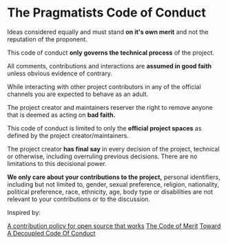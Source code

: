 # The Pragmatists Code of Conduct

Ideas considered equally and must stand **on it's own merit** and not the reputation of the proponent.

This code of conduct **only governs the technical process** of the project.

All comments, contributions and interactions are **assumed in good faith** unless obvious evidence of contrary.

While interacting with other project contributors in any of the official channels you are expected to behave as an adult. 

The project creator and maintainers reserver the right to remove anyone that is deemed as acting on **bad faith.**

This code of conduct is limited to only the **official project spaces** as defined by the project creator/maintainers.

The project creator **has final say** in every decision of the project, technical or otherwise, including overruling previous decisions. There are no limitations to this decisional power.

**We only care about your contributions to the project,** personal identifiers, including but not limited to, gender, sexual preference, religion, nationality, political preference, race, ethnicity, age, body type or disabilities are not relevant to your contributions or to the discussion.

Inspired by:

[A contribution policy for open source that works](https://medium.com/@jmaynard/a-contribution-policy-for-open-source-that-works-bfc4600c9d83#.d53666v7u)
[The Code of Merit](https://github.com/rosarior/Code-of-Merit/blob/master/CODE_OF_MERIT.md)
[Toward A Decoupled Code Of Conduct](https://www.reddit.com/r/PHP/comments/3zw9nj/toward_a_decoupled_code_of_conduct/)
